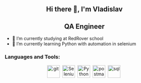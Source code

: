 <div id="header" align="center">
  <h2>Hi there 👋, I'm Vladislav</h2>
  <h2>QA Engineer</h2>
</div>

- 🔭 I’m currently studying at RedRover school
- 🌱 I’m currently learning Python with automation in selenium


### Languages and Tools:
<div align="center">
<img src="https://cdn.jsdelivr.net/gh/devicons/devicon/icons/git/git-plain-wordmark.svg" title="git" width="40" height="40"/>&nbsp;
<img src="https://cdn.jsdelivr.net/gh/devicons/devicon/icons/selenium/selenium-original.svg" title="Selenium" width="40" height="40"/>&nbsp;
<img src="https://cdn.jsdelivr.net/gh/devicons/devicon/icons/python/python-original.svg" title="Python" width="40" height="40"/>&nbsp;
<img src="https://camo.githubusercontent.com/93b32389bf746009ca2370de7fe06c3b5146f4c99d99df65994f9ced0ba41685/68747470733a2f2f7777772e766563746f726c6f676f2e7a6f6e652f6c6f676f732f676574706f73746d616e2f676574706f73746d616e2d69636f6e2e737667" alt="postman" width="40" height="40" data-canonical-src="https://www.vectorlogo.zone/logos/getpostman/getpostman-icon.svg"/>&nbsp;
<img src="https://cdn.jsdelivr.net/gh/devicons/devicon/icons/mysql/mysql-original-wordmark.svg" title="sql" width="40" height="40"/>&nbsp;
</div>

<!--
**temporal-git/temporal-git** is a ✨ _special_ ✨ repository because its `README.md` (this file) appears on your GitHub profile.

Here are some ideas to get you started:

- 🔭 I’m currently working on ...
- 🌱 I’m currently learning ...
- 👯 I’m looking to collaborate on ...
- 🤔 I’m looking for help with ...
- 💬 Ask me about ...
- 📫 How to reach me: ...
- 😄 Pronouns: ...
- ⚡ Fun fact: ...
-->

